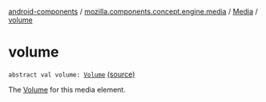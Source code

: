 [android-components](../../index.md) / [mozilla.components.concept.engine.media](../index.md) / [Media](index.md) / [volume](./volume.md)

# volume

`abstract val volume: `[`Volume`](-volume/index.md) [(source)](https://github.com/mozilla-mobile/android-components/blob/master/components/concept/engine/src/main/java/mozilla/components/concept/engine/media/Media.kt#L48)

The [Volume](-volume/index.md) for this media element.

